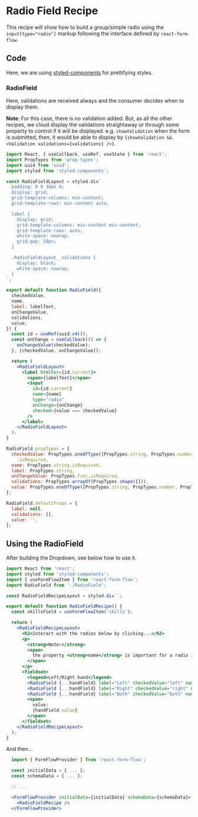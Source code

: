 # Radio Field Recipe

This recipe will show how to build a group/simple radio using the `input[type="radio"]` markup following the interface defined by `react-form-flow`.

## Code

Here, we are using [styled-components](https://www.styled-components.com/) for prettifying styles.

### RadioField

Here, validations are received always and the consumer decides when to display them.

**Note**: For this case, there is no validation added. But, as all the other recipes, we cloud display the validations straightaway or through some property to control if it will be displayed. e.g. `showValidation` when the form is submitted, then, it would be able to display by `{showValidation && <Validation validations={validations} />}`.

```jsx
import React, { useCallback, useRef, useState } from 'react';
import PropTypes from 'prop-types';
import uuid from 'uuid';
import styled from 'styled-components';

const RadioFieldLayout = styled.div`
  padding: 0 0 10px 0;
  display: grid;
  grid-template-columns: min-content;
  grid-template-rows: min-content auto;

  label {
    display: grid;
    grid-template-columns: min-content min-content;
    grid-template-rows: auto;
    white-space: nowrap;
    grid-gap: 10px;
  }

  .RadioFieldLayout__validations {
    display: block;
    white-space: nowrap;
  }
`;

export default function RadioField({
  checkedValue,
  name,
  label: labelText,
  onChangeValue,
  validations,
  value,
}) {
  const id = useRef(uuid.v4());
  const onChange = useCallback(() => {
    onChangeValue(checkedValue);
  }, [checkedValue, onChangeValue]);

  return (
    <RadioFieldLayout>
      <label htmlFor={id.current}>
        <span>{labelText}</span>
        <input
          id={id.current}
          name={name}
          type="radio"
          onChange={onChange}
          checked={value === checkedValue}
        />
      </label>
    </RadioFieldLayout>
  );
}

RadioField.propTypes = {
  checkedValue: PropTypes.oneOfType([PropTypes.string, PropTypes.number, PropTypes.bool])
    .isRequired,
  name: PropTypes.string.isRequired,
  label: PropTypes.string,
  onChangeValue: PropTypes.func.isRequired,
  validations: PropTypes.arrayOf(PropTypes.shape({})),
  value: PropTypes.oneOfType([PropTypes.string, PropTypes.number, PropTypes.bool]),
};

RadioField.defaultProps = {
  label: null,
  validations: [],
  value: '',
};
```

## Using the RadioField

After building the Dropdown, see below how to use it.

```jsx
import React from 'react';
import styled from 'styled-components';
import { useFormFlowItem } from 'react-form-flow';
import RadioField from './RadioField';

const RadioFieldRecipeLayout = styled.div``;

export default function RadioFieldRecipe() {
  const skillsField = useFormFlowItem('skills');

  return (
    <RadioFieldRecipeLayout>
      <h2>Interact with the radios below by clicking...</h2>
      <p>
        <strong>Note:</strong>
        <span>
          the property <strong>name</strong> is important for a radio in a form.
        </span>
      </p>
      <fieldset>
        <legend>Left/Right hand</legend>
        <RadioField {...handField} label="Left" checkedValue="left" name="hand" />
        <RadioField {...handField} label="Right" checkedValue="right" name="hand" />
        <RadioField {...handField} label="Both" checkedValue="both" name="hand" />
        <span>
          value:
          {handField.value}
        </span>
      </fieldset>
    </RadioFieldRecipeLayout>
  );
}
```

And then...

```jsx
  import { FormFlowProvider } from 'react-form-flow';

  const initialData = { ... };
  const schemaData = { ... };

  // ...

  <FormFlowProvider initialData={initialData} schemaData={schemaData}>
    <RadioFieldRecipe />
  </FormFlowProvider>
```
